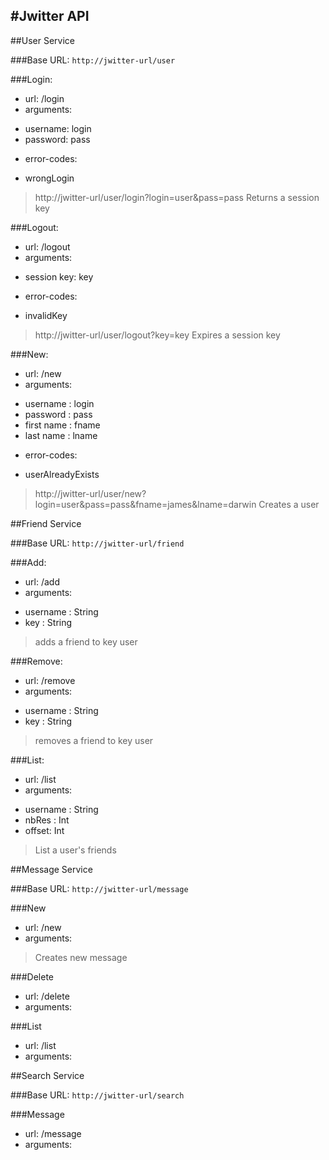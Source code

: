 #Jwitter API
----------
##User Service

###Base URL:
`http://jwitter-url/user`

###Login:

- url: /login
- arguments:
 + username: login
 + password: pass
- error-codes:
 + wrongLogin

> http://jwitter-url/user/login?login=user&pass=pass
> Returns a session key

###Logout:
		
- url: /logout
- arguments:
 + session key: key
- error-codes:
 + invalidKey

> http://jwitter-url/user/logout?key=key
> Expires a session key

###New:

- url: /new
- arguments:
 + username : login
 + password : pass
 + first name : fname
 + last name : lname
- error-codes:
 + userAlreadyExists

> http://jwitter-url/user/new?login=user&pass=pass&fname=james&lname=darwin
> Creates a user


##Friend Service

###Base URL:
`http://jwitter-url/friend`

###Add:

- url: /add
- arguments:
 + username : String
 + key : String

> adds a friend to key user

###Remove:

- url: /remove
- arguments:
 + username : String
 + key : String

> removes a friend to key user

###List:

- url: /list
- arguments:
 + username : String 
 + nbRes : Int
 + offset: Int

> List a user's friends

##Message Service

###Base URL:
`http://jwitter-url/message`

###New

- url: /new
- arguments:

> Creates new message

###Delete

- url: /delete
- arguments:

###List
- url: /list
- arguments:

##Search Service

###Base URL:
`http://jwitter-url/search`

###Message
- url: /message
- arguments:

